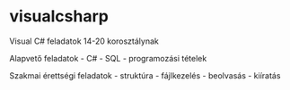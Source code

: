 # visualcsharp
Visual C# feladatok 14-20 korosztálynak

Alapvető feladatok - C# - SQL - programozási tételek

Szakmai érettségi feladatok - struktúra - fájlkezelés - beolvasás - kiíratás
